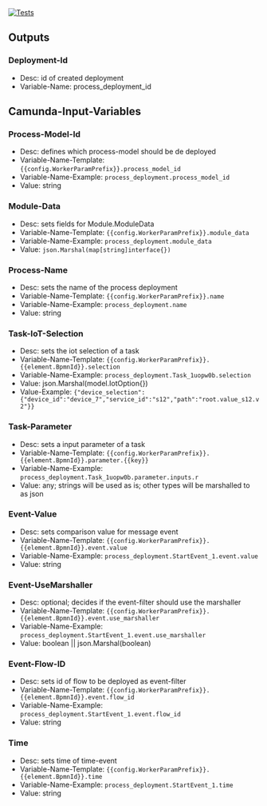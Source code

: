 <a href="https://github.com/SENERGY-Platform/smart-service-module-worker-process/actions/workflows/tests.yml" rel="nofollow">
    <img src="https://github.com/SENERGY-Platform/smart-service-module-worker-process/actions/workflows/tests.yml/badge.svg?branch=main" alt="Tests" />
</a>


## Outputs

### Deployment-Id

- Desc: id of created deployment
- Variable-Name: process_deployment_id

## Camunda-Input-Variables

### Process-Model-Id

- Desc: defines which process-model should be de deployed
- Variable-Name-Template: `{{config.WorkerParamPrefix}}.process_model_id`
- Variable-Name-Example: `process_deployment.process_model_id`
- Value: string

### Module-Data

- Desc: sets fields for Module.ModuleData
- Variable-Name-Template: `{{config.WorkerParamPrefix}}.module_data`
- Variable-Name-Example: `process_deployment.module_data`
- Value: `json.Marshal(map[string]interface{})`


### Process-Name

- Desc: sets the name of the process deployment
- Variable-Name-Template: `{{config.WorkerParamPrefix}}.name`
- Variable-Name-Example: `process_deployment.name`
- Value: string

### Task-IoT-Selection

- Desc: sets the iot selection of a task
- Variable-Name-Template: `{{config.WorkerParamPrefix}}.{{element.BpmnId}}.selection`
- Variable-Name-Example: `process_deployment.Task_1uopw0b.selection`
- Value: json.Marshal(model.IotOption{})
- Value-Example: `{"device_selection":{"device_id":"device_7","service_id":"s12","path":"root.value_s12.v2"}}`

### Task-Parameter

- Desc: sets a input parameter of a task
- Variable-Name-Template: `{{config.WorkerParamPrefix}}.{{element.BpmnId}}.parameter.{{key}}`
- Variable-Name-Example: `process_deployment.Task_1uopw0b.parameter.inputs.r`
- Value: any; strings will be used as is; other types will be marshalled to as json

### Event-Value

- Desc: sets comparison value for message event
- Variable-Name-Template: `{{config.WorkerParamPrefix}}.{{element.BpmnId}}.event.value`
- Variable-Name-Example: `process_deployment.StartEvent_1.event.value`
- Value: string

### Event-UseMarshaller

- Desc: optional; decides if the event-filter should use the marshaller
- Variable-Name-Template: `{{config.WorkerParamPrefix}}.{{element.BpmnId}}.event.use_marshaller`
- Variable-Name-Example: `process_deployment.StartEvent_1.event.use_marshaller`
- Value: boolean || json.Marshal(boolean)

### Event-Flow-ID

- Desc: sets id of flow to be deployed as event-filter
- Variable-Name-Template: `{{config.WorkerParamPrefix}}.{{element.BpmnId}}.event.flow_id`
- Variable-Name-Example: `process_deployment.StartEvent_1.event.flow_id`
- Value: string

### Time

- Desc: sets time of time-event
- Variable-Name-Template: `{{config.WorkerParamPrefix}}.{{element.BpmnId}}.time`
- Variable-Name-Example: `process_deployment.StartEvent_1.time`
- Value: string